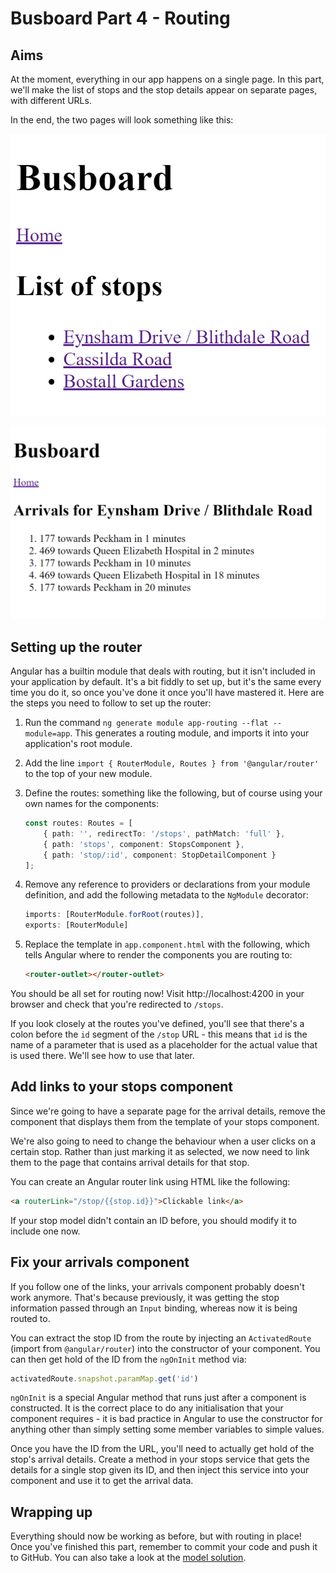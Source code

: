 # Busboard Part 4 - Routing

## Aims

At the moment, everything in our app happens on a single page. In this part, we'll make the list of stops and the stop details appear on separate pages, with different URLs.

In the end, the two pages will look something like this:

![Part 4 stops](assets/part4stops.PNG)

![Part 4 arrivals](assets/part4arrivals.PNG)

## Setting up the router

Angular has a builtin module that deals with routing, but it isn't included in your application by default. It's a bit fiddly to set up, but it's the same every time you do it, so once you've done it once you'll have mastered it. Here are the steps you need to follow to set up the router:

1. Run the command `ng generate module app-routing --flat --module=app`. This generates a routing module, and imports it into your application's root module.

1. Add the line `import { RouterModule, Routes } from '@angular/router'` to the top of your new module.

1. Define the routes: something like the following, but of course using your own names for the components:

    ```typescript
    const routes: Routes = [
        { path: '', redirectTo: '/stops', pathMatch: 'full' },
        { path: 'stops', component: StopsComponent },
        { path: 'stop/:id', component: StopDetailComponent }
    ];
    ```

1. Remove any reference to providers or declarations from your module definition, and add the following metadata to the `NgModule` decorator:

    ```typescript
    imports: [RouterModule.forRoot(routes)],
    exports: [RouterModule]
    ```

1. Replace the template in `app.component.html` with the following, which tells Angular where to render the components you are routing to:

    ```html
    <router-outlet></router-outlet>
    ```

You should be all set for routing now! Visit http://localhost:4200 in your browser and check that you're redirected to `/stops`.

If you look closely at the routes you've defined, you'll see that there's a colon before the `id` segment of the `/stop` URL - this means that `id` is the name of a parameter that is used as a placeholder for the actual value that is used there. We'll see how to use that later.

## Add links to your stops component

Since we're going to have a separate page for the arrival details, remove the component that displays them from the template of your stops component.

We're also going to need to change the behaviour when a user clicks on a certain stop. Rather than just marking it as selected, we now need to link them to the page that contains arrival details for that stop.

You can create an Angular router link using HTML like the following:

```html
<a routerLink="/stop/{{stop.id}}">Clickable link</a>
```

If your stop model didn't contain an ID before, you should modify it to include one now.

## Fix your arrivals component

If you follow one of the links, your arrivals component probably doesn't work anymore. That's because previously, it was getting the stop information passed through an `Input` binding, whereas now it is being routed to.

You can extract the stop ID from the route by injecting an `ActivatedRoute` (import from `@angular/router`) into the constructor of your component. You can then get hold of the ID from the `ngOnInit` method via:

```typescript
activatedRoute.snapshot.paramMap.get('id')
```

`ngOnInit` is a special Angular method that runs just after a component is constructed. It is the correct place to do any initialisation that your component requires - it is bad practice in Angular to use the constructor for anything other than simply setting some member variables to simple values.

Once you have the ID from the URL, you'll need to actually get hold of the stop's arrival details. Create a method in your stops service that gets the details for a single stop given its ID, and then inject this service into your component and use it to get the arrival data.

## Wrapping up

Everything should now be working as before, but with routing in place! Once you've finished this part, remember to commit your code and push it to GitHub. You can also take a look at the [model solution](https://github.com/scl-softwire/angular-training/tree/part4/busboard).